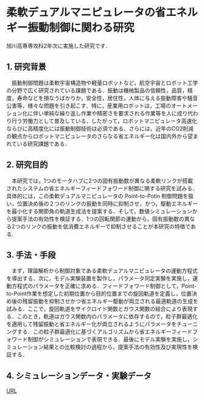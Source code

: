 # 柔軟デュアルマニピュレータの省エネルギー振動制御に関わる研究

旭川高専専攻科2年次に実施した研究です．

## 1. 研究背景
　振動制御問題は柔軟宇宙構造物や軽量ロボットなど，航空宇宙とロボット工学の分野で広く研究されている課題である．振動は機械製品の信頼性，品質，精度，寿命などを損なうばかりか，安全性，居住性，人体に与える振動障害や騒音公害等，様々な問題を引き起こす．特に，産業用ロボットは，工場のオートメーション化に伴い単純な繰り返し作業や精密さを要求される作業等を人に成り代わり行う労働力として普及している．したがって，ロボットマニピュレータ高速化ならびに高精度化には振動制御技術は必須である．さらには，近年のCO2削減の観点からロボットマニピュレータのさらなる省エネルギー化は国内外から望まれている研究課題である．

## 2. 研究目的
　本研究では，1つのモータハブに2つの固有振動数が異なる柔軟リンクが搭載されたシステムの省エネルギーフィードフォワード制御に関する研究を試みる．具体的には，この柔軟デュアルマニピュレータの Point-to-Potin 制御問題を扱い，位置決め後の２つのリンクの振動を同時に抑制させ，かつ，駆動エネルギーを最小化する関節角の軌道生成法を提案する．そして，数値シミュレーションから提案手法の有効性を検証する．1つの回転関節の運動から，固有振動数の異なる2つのリンクの振動を低消費エネルギーで抑制させることが本研究の特徴である.

## 3. 手法・手段
　まず，理論解析から制御対象である柔軟デュアルマニピュレータの運動方程式を導出する．次に，モデル実験装置を製作し，パラメータ同定実験を実施し，運動方程式のパラメータを正確に求める．フィードフォワード制御として，Point-to-Point作業を想定した初期位置から目的位置までの旋回軌道を定義し，位置決め後の残留振動を抑制させかつ省エネルギー駆動が両立される最適軌道の生成を試みる．ここで，旋回軌道をサイクロイド関数とガウス関数の結合により表現する．このとき，軌道はガウス関数内のパラメータに依存するので，粒子群最適化を適用して残留振動と省エネルギー化が両立されるようにパラメータをチューニングする．この粒子群最適化に基づくアルゴリズムから省エネルギーフィードフォワード制御がシミュレーションで表現できる．最後にモデル実験を実施し，シミュレーション結果との比較検討の過程から，提案手法の有効性及び実現性を検証する．

## 4. シミュレーションデータ・実験データ
[URL](https://drive.google.com/drive/folders/1CsvhLRqF2h3PsAYAG1A36q-I_iOkLmCv?usp=sharing)